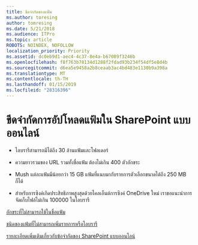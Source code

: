 ```yaml
---
title: ขีดจำกัดของแฟ้ม
ms.author: toresing
author: tomresing
ms.date: 5/21/2018
ms.audience: ITPro
ms.topic: article
ROBOTS: NOINDEX, NOFOLLOW
localization_priority: Priority
ms.assetid: dc0eb9d1-aec4-4c37-8e4a-b67089f3246b
ms.openlocfilehash: f8f763b78134d1288f2fdad93b234f54df5e8d4b
ms.sourcegitcommit: d6ea5e9458a2b8ceaab3ac4bd483e1130b9a398a
ms.translationtype: MT
ms.contentlocale: th-TH
ms.lasthandoff: 01/15/2019
ms.locfileid: "28316396"
---
```

# <a name="file-upload-limits-in-sharepoint-online"></a>ขีดจำกัดการอัปโหลดแฟ้มใน SharePoint แบบออนไลน์

- ไลบรารีสามารถมีได้ถึง 30 ล้านแฟ้มและโฟลเดอร์
    
- ความยาวรวมของ URL รวมทั้งชื่อแฟ้ม ต้องไม่เกิน 400 ตัวอักขระ
    
- Mush แต่ละแฟ้มมีน้อยกว่า 15 GB แฟ้มที่แนบมากับรายการตัวเลือกขนาดได้ถึง 250 MB ก็ได้
    
- สำหรับการซิงค์เกิดประสิทธิภาพสูงสุดด้วยไคลเอ็นต์การซิงค์ OneDrive ใหม่ เราขอแนะนำการจัดเก็บไฟล์ไม่เกิน 100000 ในไลบรารี 
    
[อักขระที่ไม่สามารถใช้ในชื่อแฟ้ม](https://go.microsoft.com/fwlink/?linkid=866430)
  
[ชนิดของแฟ้มที่ไม่สามารถเพิ่มรายการหรือไลบรารี](https://go.microsoft.com/fwlink/?linkid=273757)
  
[รายละเอียดเพิ่มเติมเกี่ยวกับข้อจำกัดของ SharePoint แบบออนไลน์](https://go.microsoft.com/fwlink/?linkid=271273)
  

